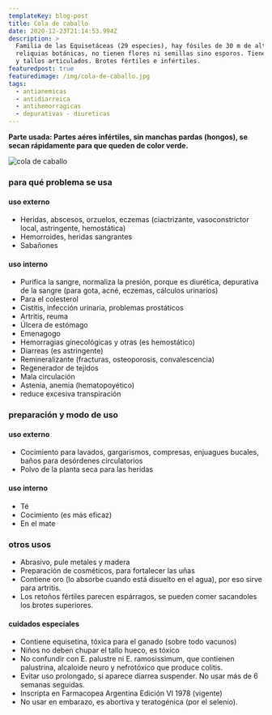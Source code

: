 ```yaml
---
templateKey: blog-post
title: Cola de caballo
date: 2020-12-23T21:14:53.994Z
description: >
  Familia de las Equisetáceas (29 especies), hay fósiles de 30 m de alto. Son
  reliquias botánicas, no tienen flores ni semillas sino esporos. Tiene rizomas
  y tallos articulados. Brotes fértiles e infértiles.
featuredpost: true
featuredimage: /img/cola-de-caballo.jpg
tags:
  - antianemicas
  - antidiarreica
  - antihemorragicas
  - depurativas - diureticas
---
```

**Parte usada: Partes aéres infértiles, sin manchas pardas (hongos), se secan rápidamente para que queden de color verde.**

![cola de caballo](/img/cola-de-caballo.jpg "cola de caballo")

### para qué problema se usa

#### uso externo

* Heridas, abscesos, orzuelos, eczemas (ciactrizante, vasoconstrictor local, astringente, hemostática)
* Hemorroides, heridas sangrantes
* Sabañones

#### uso interno

* Purifica la sangre, normaliza la presión, porque es diurética, depurativa de la sangre (para gota, acné, eczemas, cálculos urinarios)
* Para el colesterol
* Cistitis, infección urinaria, problemas prostáticos
* Artritis, reuma
* Úlcera de estómago
* Emenagogo
* Hemorragias ginecológicas y otras (es hemostático)
* Diarreas (es astringente)
* Remineralizante (fracturas, osteoporosis, convalescencia)
* Regenerador de tejidos
* Mala circulación
* Astenia, anemia (hematopoyético)
* reduce excesiva transpiración

### preparación y modo de uso

#### uso externo

* Cocimiento para lavados, gargarismos, compresas, enjuagues bucales, baños para desórdenes circulatorios
* Polvo de la planta seca para las heridas

#### uso interno

* Té
* Cocimiento (es más eficaz)
* En el mate

### otros usos

* Abrasivo, pule metales y madera
* Preparación de cosméticos, para fortalecer las uñas
* Contiene oro (lo absorbe cuando está disuelto en el agua), por eso sirve para artritis.
* Los retoños fértiles parecen espárragos, se pueden comer sacandoles los brotes superiores.

#### cuidados especiales

* Contiene equisetina, tóxica para el ganado (sobre todo vacunos)
* Niños no deben chupar el tallo hueco, es tóxico
* No confundir con E. palustre ni E. ramosissimum, que contienen palustrina, alcaloide neuro y nefrotóxico que produce colitis.
* Evitar uso prolongado, si aparece diarrea suspender. No usar más de 6 semanas seguidas.
* Inscripta en Farmacopea Argentina Edición VI 1978 (vigente)
* No usar en embarazo, es abortiva y teratogénica (por el selenio).